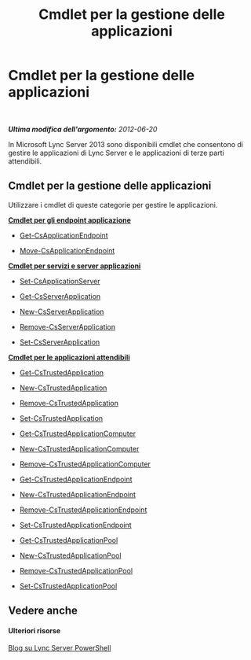 ﻿---
title: Cmdlet per la gestione delle applicazioni
TOCTitle: Cmdlet per la gestione delle applicazioni
ms:assetid: 3b06d974-bda8-4ea6-b8fb-4d9e60265868
ms:mtpsurl: https://technet.microsoft.com/it-it/library/Gg415646(v=OCS.15)
ms:contentKeyID: 49300245
ms.date: 08/24/2015
mtps_version: v=OCS.15
ms.translationtype: HT
---

# Cmdlet per la gestione delle applicazioni

 

_**Ultima modifica dell'argomento:** 2012-06-20_

In Microsoft Lync Server 2013 sono disponibili cmdlet che consentono di gestire le applicazioni di Lync Server e le applicazioni di terze parti attendibili.

## Cmdlet per la gestione delle applicazioni

Utilizzare i cmdlet di queste categorie per gestire le applicazioni.

**[Cmdlet per gli endpoint applicazione](lync-server-2013-application-endpoints-cmdlets.md)**

  -   
    [Get-CsApplicationEndpoint](get-csapplicationendpoint.md)

  -   
    [Move-CsApplicationEndpoint](move-csapplicationendpoint.md)

**[Cmdlet per servizi e server applicazioni](lync-server-2013-application-server-and-services-cmdlets.md)**

  -   
    [Set-CsApplicationServer](set-csapplicationserver.md)

  -   
    [Get-CsServerApplication](get-csserverapplication.md)

  -   
    [New-CsServerApplication](new-csserverapplication.md)

  -   
    [Remove-CsServerApplication](remove-csserverapplication.md)

  -   
    [Set-CsServerApplication](set-csserverapplication.md)

**[Cmdlet per le applicazioni attendibili](lync-server-2013-trusted-applications-cmdlets.md)**

  -   
    [Get-CsTrustedApplication](get-cstrustedapplication.md)

  -   
    [New-CsTrustedApplication](new-cstrustedapplication.md)

  -   
    [Remove-CsTrustedApplication](remove-cstrustedapplication.md)

  -   
    [Set-CsTrustedApplication](set-cstrustedapplication.md)

  -   
    [Get-CsTrustedApplicationComputer](get-cstrustedapplicationcomputer.md)

  -   
    [New-CsTrustedApplicationComputer](new-cstrustedapplicationcomputer.md)

  -   
    [Remove-CsTrustedApplicationComputer](remove-cstrustedapplicationcomputer.md)

  -   
    [Get-CsTrustedApplicationEndpoint](get-cstrustedapplicationendpoint.md)

  -   
    [New-CsTrustedApplicationEndpoint](new-cstrustedapplicationendpoint.md)

  -   
    [Remove-CsTrustedApplicationEndpoint](remove-cstrustedapplicationendpoint.md)

  -   
    [Set-CsTrustedApplicationEndpoint](set-cstrustedapplicationendpoint.md)

  -   
    [Get-CsTrustedApplicationPool](get-cstrustedapplicationpool.md)

  -   
    [New-CsTrustedApplicationPool](new-cstrustedapplicationpool.md)

  -   
    [Remove-CsTrustedApplicationPool](remove-cstrustedapplicationpool.md)

  -   
    [Set-CsTrustedApplicationPool](set-cstrustedapplicationpool.md)

## Vedere anche

#### Ulteriori risorse

[Blog su Lync Server PowerShell](http://go.microsoft.com/fwlink/?linkid=203150%26clcid=0x410)

